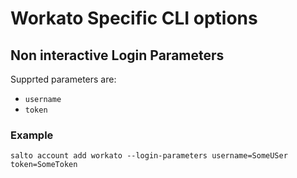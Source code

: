 # Workato Specific CLI options

## Non interactive Login Parameters
Supprted parameters are:
* `username`
* `token`

### Example
```
salto account add workato --login-parameters username=SomeUSer token=SomeToken
```
